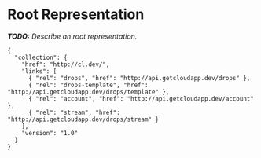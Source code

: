 # Root Representation

_**TODO:** Describe an root representation._

```
{
  "collection": {
    "href": "http://cl.dev/",
    "links": [
      { "rel": "drops", "href": "http://api.getcloudapp.dev/drops" },
      { "rel": "drops-template", "href": "http://api.getcloudapp.dev/drops/template" },
      { "rel": "account", "href": "http://api.getcloudapp.dev/account" },
      { "rel": "stream", "href": "http://api.getcloudapp.dev/drops/stream" }
    ],
    "version": "1.0"
  }
}
```
